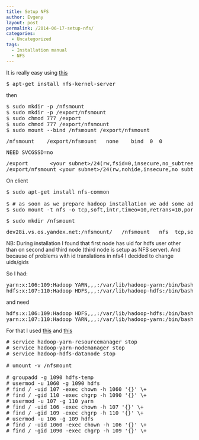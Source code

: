```yaml
---
title: Setup NFS
author: Evgeny
layout: post
permalink: /2014-06-17-setup-nfs/
categories:
  - Uncategorized
tags:
  - Installation manual
  - NFS
---
```

It is really easy using [this][1]

<pre class="toolbar:2 nums:false lang:default highlight:0 decode:true">$ apt-get install nfs-kernel-server</pre>

then

<!--more-->

<pre class="toolbar:2 toolbar-overlay:false nums:false lang:default highlight:0 decode:true">$ sudo mkdir -p /nfsmount
$ sudo mkdir -p /export/nfsmount
$ sudo chmod 777 /export
$ sudo chmod 777 /export/nfsmount
$ sudo mount --bind /nfsmount /export/nfsmount
</pre>

<pre class="toolbar:1 lang:sh decode:true" title="sudo vi /etc/fstab # add line for nfsmount">/nfsmount    /export/nfsmount   none    bind  0  0</pre>

<pre class="toolbar:1 lang:sh decode:true" title="sudo vi /etc/default/nfs-kernel-server">NEED_SVCGSSD=no</pre>

<pre class="toolbar:1 lang:default decode:true" title="sudo vi /etc/exports">/export       &lt;your subnet&gt;/24(rw,fsid=0,insecure,no_subtree_check,async)
/export/nfsmount &lt;your subnet&gt;/24(rw,nohide,insecure,no_subtree_check,async)
</pre>

On client

<pre class="toolbar:2 nums:false lang:sh highlight:0 decode:true">$ sudo apt-get install nfs-common

$ # as soon as we prepare hadoop installation we add some additional options
$ sudo mount -t nfs -o tcp,soft,intr,timeo=10,retrans=10,port=2049 dev28i.vs.os.yandex.net:/nfsmount /nfsmount</pre>

<pre class="toolbar:2 nums:false lang:sh highlight:0 decode:true">$ sudo mkdir /nfsmount
</pre>

<pre class="toolbar:1 lang:sh decode:true" title="sudo vi /etc/fstab">dev28i.vs.os.yandex.net:/nfsmount/   /nfsmount   nfs  tcp,soft,intr,timeo=10,retrans=10 0 0</pre>

NB: During installation I found that first node has uid for hdfs user other than on second and third node (third node is setup as NFS server). And because of problems with id translations in nfs4 I decided to change uids/gids

So I had:

<pre class="toolbar:2 lang:sh decode:true">yarn:x:106:109:Hadoop YARN,,,:/var/lib/hadoop-yarn:/bin/bash
hdfs:x:107:110:Hadoop HDFS,,,:/var/lib/hadoop-hdfs:/bin/bash
</pre>

and need

<pre class="toolbar:2 lang:sh decode:true">hdfs:x:106:109:Hadoop HDFS,,,:/var/lib/hadoop-hdfs:/bin/bash
yarn:x:107:110:Hadoop YARN,,,:/var/lib/hadoop-yarn:/bin/bash
</pre>

For that I used [this][2] and [this][3]

<pre class="toolbar:2 nums:false lang:default highlight:0 decode:true"># service hadoop-yarn-resourcemanager stop
# service hadoop-yarn-nodemanager stop
# service hadoop-hdfs-datanode stop

# umount -v /nfsmount

# groupadd -g 1090 hdfs-temp
# usermod -u 1060 -g 1090 hdfs
# find / -uid 107 -exec chown -h 1060 '{}' \+
# find / -gid 110 -exec chgrp -h 1090 '{}' \+
# usermod -u 107 -g 110 yarn
# find / -uid 106 -exec chown -h 107 '{}' \+
# find / -gid 109 -exec chgrp -h 110 '{}' \+
# usermod -u 106 -g 109 hdfs
# find / -uid 1060 -exec chown -h 106 '{}' \+
# find / -gid 1090 -exec chgrp -h 109 '{}' \+
</pre>

&nbsp;

 [1]: https://help.ubuntu.com/community/SettingUpNFSHowTo
 [2]: http://askubuntu.com/questions/16700/how-can-i-change-my-own-user-id
 [3]: http://askubuntu.com/questions/16700/how-can-i-change-my-own-user-id/16719#16719